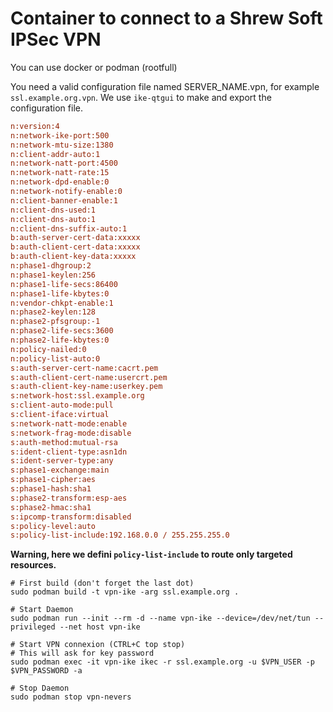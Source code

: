 # Container to connect to a Shrew Soft IPSec VPN

You can use docker or podman (rootfull)

You need a valid configuration file named SERVER_NAME.vpn, for example `ssl.example.org.vpn`. We use `ike-qtgui` to make and export the configuration file.

``` ini
n:version:4
n:network-ike-port:500
n:network-mtu-size:1380
n:client-addr-auto:1
n:network-natt-port:4500
n:network-natt-rate:15
n:network-dpd-enable:0
n:network-notify-enable:0
n:client-banner-enable:1
n:client-dns-used:1
n:client-dns-auto:1
n:client-dns-suffix-auto:1
b:auth-server-cert-data:xxxxx
b:auth-client-cert-data:xxxxx
b:auth-client-key-data:xxxxx
n:phase1-dhgroup:2
n:phase1-keylen:256
n:phase1-life-secs:86400
n:phase1-life-kbytes:0
n:vendor-chkpt-enable:1
n:phase2-keylen:128
n:phase2-pfsgroup:-1
n:phase2-life-secs:3600
n:phase2-life-kbytes:0
n:policy-nailed:0
n:policy-list-auto:0
s:auth-server-cert-name:cacrt.pem
s:auth-client-cert-name:usercrt.pem
s:auth-client-key-name:userkey.pem
s:network-host:ssl.example.org
s:client-auto-mode:pull
s:client-iface:virtual
s:network-natt-mode:enable
s:network-frag-mode:disable
s:auth-method:mutual-rsa
s:ident-client-type:asn1dn
s:ident-server-type:any
s:phase1-exchange:main
s:phase1-cipher:aes
s:phase1-hash:sha1
s:phase2-transform:esp-aes
s:phase2-hmac:sha1
s:ipcomp-transform:disabled
s:policy-level:auto
s:policy-list-include:192.168.0.0 / 255.255.255.0
```

**Warning, here we defini `policy-list-include` to route only targeted resources.**

``` shell
# First build (don't forget the last dot)
sudo podman build -t vpn-ike -arg ssl.example.org .

# Start Daemon
sudo podman run --init --rm -d --name vpn-ike --device=/dev/net/tun --privileged --net host vpn-ike

# Start VPN connexion (CTRL+C top stop)
# This will ask for key password
sudo podman exec -it vpn-ike ikec -r ssl.example.org -u $VPN_USER -p $VPN_PASSWORD -a 

# Stop Daemon
sudo podman stop vpn-nevers
```
